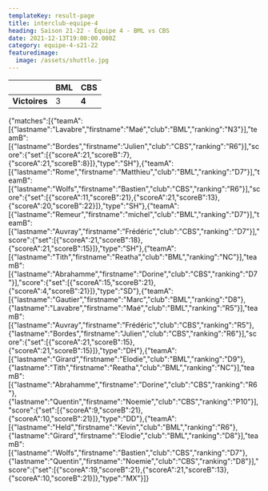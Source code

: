 ```yaml
---
templateKey: result-page
title: interclub-equipe-4
heading: Saison 21-22 - Équipe 4 - BML vs CBS
date: 2021-12-13T19:00:00.000Z
category: equipe-4-s21-22
featuredimage:
  image: /assets/shuttle.jpg
---
```

|               | BML   | CBS |
| ------------- | ----- | --- |
| **Victoires** | 3 | **4**   |

<scoreboard>{"matches":[{"teamA":[{"lastname":"Lavabre","firstname":"Maé","club":"BML","ranking":"N3"}],"teamB":[{"lastname":"Bordes","firstname":"Julien","club":"CBS","ranking":"R6"}],"score":{"set":[{"scoreA":21,"scoreB":7},{"scoreA":21,"scoreB":8}]},"type":"SH"},{"teamA":[{"lastname":"Rome","firstname":"Matthieu","club":"BML","ranking":"D7"}],"teamB":[{"lastname":"Wolfs","firstname":"Bastien","club":"CBS","ranking":"R6"}],"score":{"set":[{"scoreA":11,"scoreB":21},{"scoreA":21,"scoreB":13},{"scoreA":20,"scoreB":22}]},"type":"SH"},{"teamA":[{"lastname":"Remeur","firstname":"michel","club":"BML","ranking":"D7"}],"teamB":[{"lastname":"Auvray","firstname":"Frédéric","club":"CBS","ranking":"D7"}],"score":{"set":[{"scoreA":21,"scoreB":18},{"scoreA":21,"scoreB":15}]},"type":"SH"},{"teamA":[{"lastname":"Tith","firstname":"Reatha","club":"BML","ranking":"NC"}],"teamB":[{"lastname":"Abrahamme","firstname":"Dorine","club":"CBS","ranking":"D7"}],"score":{"set":[{"scoreA":15,"scoreB":21},{"scoreA":4,"scoreB":21}]},"type":"SD"},{"teamA":[{"lastname":"Gautier","firstname":"Marc","club":"BML","ranking":"D8"},{"lastname":"Lavabre","firstname":"Maé","club":"BML","ranking":"R5"}],"teamB":[{"lastname":"Auvray","firstname":"Frédéric","club":"CBS","ranking":"R5"},{"lastname":"Bordes","firstname":"Julien","club":"CBS","ranking":"R6"}],"score":{"set":[{"scoreA":21,"scoreB":15},{"scoreA":21,"scoreB":15}]},"type":"DH"},{"teamA":[{"lastname":"Girard","firstname":"Elodie","club":"BML","ranking":"D9"},{"lastname":"Tith","firstname":"Reatha","club":"BML","ranking":"NC"}],"teamB":[{"lastname":"Abrahamme","firstname":"Dorine","club":"CBS","ranking":"R6"},{"lastname":"Quentin","firstname":"Noemie","club":"CBS","ranking":"P10"}],"score":{"set":[{"scoreA":9,"scoreB":21},{"scoreA":10,"scoreB":21}]},"type":"DD"},{"teamA":[{"lastname":"Held","firstname":"Kevin","club":"BML","ranking":"R6"},{"lastname":"Girard","firstname":"Elodie","club":"BML","ranking":"D8"}],"teamB":[{"lastname":"Wolfs","firstname":"Bastien","club":"CBS","ranking":"D7"},{"lastname":"Quentin","firstname":"Noemie","club":"CBS","ranking":"D8"}],"score":{"set":[{"scoreA":19,"scoreB":21},{"scoreA":21,"scoreB":13},{"scoreA":10,"scoreB":21}]},"type":"MX"}]}</scoreboard>